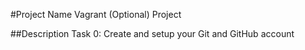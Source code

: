 #Project Name
Vagrant (Optional) Project

##Description
Task 0: Create and setup your Git and GitHub account

